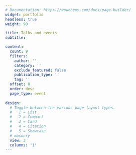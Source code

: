 ```yaml
---
# Documentation: https://wowchemy.com/docs/page-builder/
widget: portfolio
headless: true
weight: 90

title: Talks and events
subtitle:

content:
  count: 9
  filters:
    author: ''
    category: ''
    exclude_featured: false
    publication_type: ''
    tag: ''
  offset: 0
  order: desc
  page_type: event
  
design:
  # Toggle between the various page layout types.
  #   1 = List
  #   2 = Compact
  #   3 = Card
  #   4 = Citation
  #   5 = Showcase  
  # masonry
  view: 3
  columns: '1'
---
```

